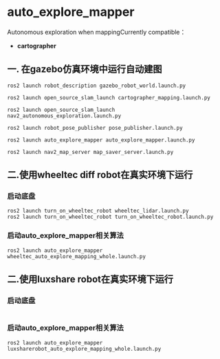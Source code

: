 # auto_explore_mapper

Autonomous exploration when mappingCurrently compatible：

- **cartographer**

## 一. 在gazebo仿真环境中运行自动建图

```bashrc
ros2 launch robot_description gazebo_robot_world.launch.py 

ros2 launch open_source_slam_launch cartographer_mapping.launch.py 

ros2 launch open_source_slam_launch nav2_autonomous_exploration.launch.py 

ros2 launch robot_pose_publisher pose_publisher.launch.py 

ros2 launch auto_explore_mapper auto_explore_mapper.launch.py

ros2 launch nav2_map_server map_saver_server.launch.py
```

## 二.使用wheeltec diff robot在真实环境下运行
### 启动底盘
```bashrc
ros2 launch turn_on_wheeltec_robot wheeltec_lidar.launch.py
ros2 launch turn_on_wheeltec_robot turn_on_wheeltec_robot.launch.py
```

### 启动auto_explore_mapper相关算法
```bashrc
ros2 launch auto_explore_mapper wheeltec_auto_explore_mapping_whole.launch.py
```

## 二.使用luxshare robot在真实环境下运行
### 启动底盘
```bashrc
```
### 启动auto_explore_mapper相关算法
```bashrc
ros2 launch auto_explore_mapper luxsharerobot_auto_explore_mapping_whole.launch.py
```